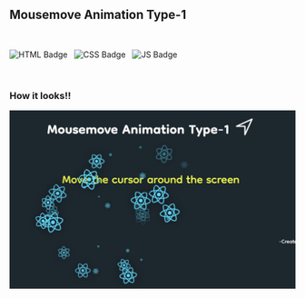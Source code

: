 ## Mousemove Animation Type-1

<br />

![HTML Badge](https://img.shields.io/badge/HTML5-E34F26?style=for-the-badge&logo=html5&logoColor=white) &nbsp; 
![CSS Badge](https://img.shields.io/badge/CSS3-1572B6?style=for-the-badge&logo=css3&logoColor=white) &nbsp;
![JS Badge](https://img.shields.io/badge/JavaScript-323330?style=for-the-badge&logo=javascript&logoColor=F7DF1E) &nbsp;

<br />


### How it looks!!

![screenshot](https://github.com/Lakshit-Chiranjiv/Web-Dev-Shorts/blob/main/Mousemove%20Animation%20type1/assets/sitess.png.jpg)
